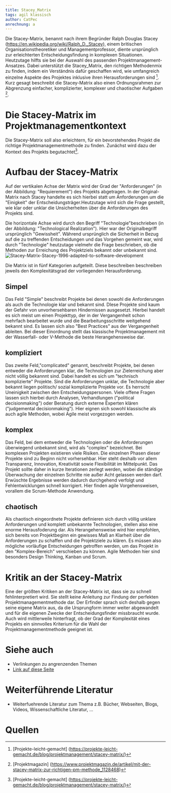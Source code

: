 ```yaml
---
title: Stacey_Matrix
tags: agil klassisch
author: CatPec
anrechnung: a
---
```

Die Stacey-Matrix, benannt nach ihrem Begründer Ralph Douglas Stacey (https://en.wikipedia.org/wiki/Ralph_D._Stacey), einem britischen Organisationstheoretiker und Managementprofessor, diente ursprünglich zur erleichterten Entscheidungsfindung in komplexen Situationen. Heutzutage hilfts sie bei der Auswahl des passenden Projektmanagement-Ansatzes. Dabei unterstützt die Stacey_Matrix, den richtigen Methodenmix zu finden, indem ein Verständnis dafür geschaffen wird, wie umfangreich einzelne Aspekte des Projektes inklusive ihren Herausforderungen sind [^1]. Kurz gesagt beschreibt die Stacey-Matrix also einen Ordnungsrahmen zur Abgrenzung einfacher, komplizierter, komplexer und chaotischer Aufgaben [^2]. 


# Die Stacey-Matrix im Projektmanagementkontext

Die Stacey-Matrix soll also erleichtern, für ein bevorstehendes Projekt die richtige Projektmanagementmethode zu finden. Zunächst wird dazu der Kontext des Projekts begutachtet[^1]. 

# Aufbau der Stacey-Matrix

Auf der vertikalen Achse der Matrix wird der Grad der "Anforderungen" (in der Abbildung: "Requierement") des Projekts abgetragen. In der Original-Matrix nach Stacey handelte es sich hierbei statt um Anforderungen um die "Einigkeit" der Entscheidungsträger.Heutzutage wird sich die Frage gestellt, wie klar oder unklar die Unsicherheiten über die Anforderungen des Projekts sind.

Die horizontale Achse wird durch den Begriff "Technologie"beschrieben (in der Abbildung: "Technological Realization"). Hier war der Originalbegriff ursprünglich "Gewissheit".  Während ursprünglich die Sicherheit in Bezug auf die zu treffenden Entscheidungen und das Vorgehen gemeint war, wird durch "Technologie" heutzutage vielmehr die Frage beschrieben, ob die Methoden zur Erreichung des Projektziels bekannt oder unbekannt sind.
 ![Stacey-Matrix-Stacey-1996-adapted-to-software-development](https://user-images.githubusercontent.com/92922561/140303470-74e6e67d-b486-4880-a88d-d62973995058.png)

Die Matrix ist in fünf Kategorien aufgeteilt. Diese beschreiben beschreiben jeweils den Komplexitätsgrad der vorliegenden Herausforderung.


## Simpel

Das Feld "Simple" beschreibt Projekte bei denen sowohl die Anforderungen als auch die Technologie klar und bekannt sind. DIese Projekte sind kaum der Gefahr von unvorhersehbaren Hindernissen ausgesetzt. Hierbei handelt es sich meist um einen Projekttyp, der in der Vergangenheit schon mehrfach bearbeitet wurde und die Bearbeitungsschritte weitgehend bekannt sind. Es lassen sich also "Best Practices" aus der Vergangenheit ableiten. Bei dieser Einordnung stellt das klassische Projektmanagement mit der Wasserfall- oder V-Methode die beste Herangehensweise dar.

## kompliziert

Das zweite Feld,"complicated" genannt, beschreibt Projekte, bei denen entweder die Anforderungen klar, die Technologien zur Zielerreichung aber nicht völlig bekannnt sind. Dabei handelt es sich um "technisch komplizierte" Projekte. 
Sind die Anforderungen unklar, die Technologie aber bekannt liegen politisch/ sozial komplizierte Projekte vor. Es herrscht Uneinigkeit zwischen den Entscheidungspersonen. Viele offene Fragen lassen sich hierbei durch Analysen, Verhandlungen ("political decisionmaking") oder Beratung durch externe Experten klären ("judgemental decisionmaking").  Hier eignen sich sowohl klassische als auch agile Methoden, wobei Agile meist vorgezogen werden.

## komplex
Das Feld, bei dem entweder die Technologien oder die Anforderungen überwiegend unbekannt sind, wird als "complex" bezeichnet. Bei komplexen Projekten existieren viele Risiken. Die einzelnen Phasen dieser Projekte sind zu Beginn nicht vorhersehbar. Hier steht deshalb vor allem Transparenz, Innovation, Kreativität sowie Flexibilität im Mittelpunkt. Das Projekt sollte daher in kurze Iterationen zerlegt werden, wobei die ständige Überwachung der einzelnen Schritte nie außer Acht gelassen werden darf. Erwüschte Ergebnisse werden dadurch durchgehend verfolgt und Fehlentwicklungen schnell korrigiert. Hier finden agile Vorgehensweisen, vorallem die Scrum-Methode Anwendung.

## chaotisch
Als chaotisch eingeordnete Projekte definieren sich durch völlig unklare Anforderungen und komplett unbekannte Technologien, stellen also eine enorme Herausfoderung dar. Als Herangehensweise wird hier empfohlen, sich bereits von Projektbeginn ein gewisses Maß an Klarheit über die Anforderungen zu schaffen und die Projektziele zu klären. Es müssen also mögliche vorläufige Entscheidungen getroffen werden, um das Projekt in den "Komplex-Bereich" verschieben zu können. Agile Methoden hier sind besonders Design Thinking, Kanban und Scrum.

# Kritik an der Stacey-Matrix

Eine der größten Kritiken an der Stacey-Matrix ist, dass sie zu schnell fehlinterpretiert wird. Sie stellt keine Anleitung zur Findung der perfekten Projektmanagementmethode dar. Der Erfinder sprach sich deshalb gegen seine eigene Matrix aus, da die Ursprungform immer weiter abgewandelt und für die eigenen Zwecke der Entscheidungsfinder missbraucht wurde.
Auch wird mittlerweile hinterfragt, ob der Grad der Komplexität eines Projekts ein sinnvolles Kriterium für die Wahl der Projektmanagementmethode geeignet ist.


  

# Siehe auch

* Verlinkungen zu angrenzenden Themen
* [Link auf diese Seite](Stacey_Matrix.md)

# Weiterführende Literatur

* Weiterfuehrende Literatur zum Thema z.B. Bücher, Webseiten, Blogs, Videos, Wissenschaftliche Literatur, ...

# Quellen

[^1]: [Projekte-leicht-gemacht] (https://projekte-leicht-gemacht.de/blog/projektmanagement/stacey-matrix/)
[^2]: [Projektmagazin] (https://www.projektmagazin.de/artikel/mit-der-stacey-matrix-zur-richtigen-pm-methode_1128468)
[^3]: [Basic Formatting Syntax for GitHub flavored Markdown](https://docs.github.com/en/github/writing-on-github/getting-started-with-writing-and-formatting-on-github/basic-writing-and-formatting-syntax)
[^4]: [Advanced Formatting Syntax for GitHub flavored Markdown](https://docs.github.com/en/github/writing-on-github/working-with-advanced-formatting/organizing-information-with-tables)

